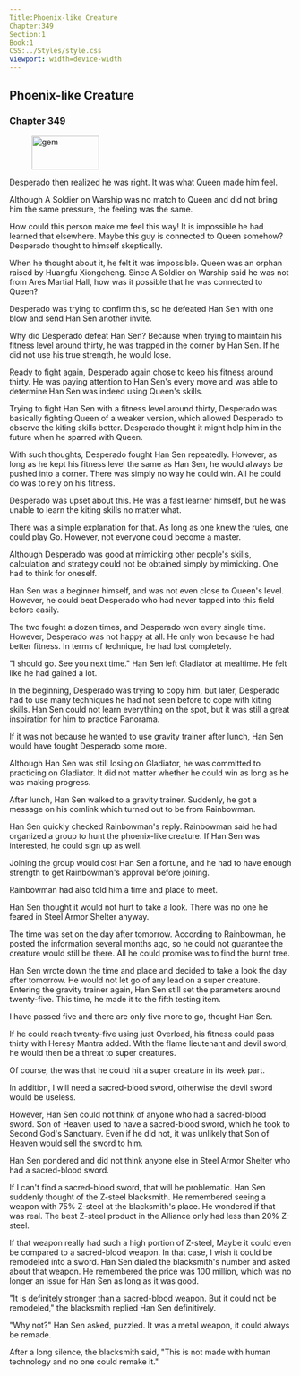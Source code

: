 ```yaml
---
Title:Phoenix-like Creature 
Chapter:349 
Section:1 
Book:1 
CSS:../Styles/style.css 
viewport: width=device-width
---
```

  
## Phoenix-like Creature
### Chapter 349
  
<figure>
	<img src="../Images/gem.gif" alt="gem" id="gem" width="120" height="60" />
</figure>
  

  
Desperado then realized he was right. It was what Queen made him feel.

Although A Soldier on Warship was no match to Queen and did not bring him the same pressure, the feeling was the same.

How could this person make me feel this way! It is impossible he had learned that elsewhere. Maybe this guy is connected to Queen somehow? Desperado thought to himself skeptically.

When he thought about it, he felt it was impossible. Queen was an orphan raised by Huangfu Xiongcheng. Since A Soldier on Warship said he was not from Ares Martial Hall, how was it possible that he was connected to Queen?

Desperado was trying to confirm this, so he defeated Han Sen with one blow and send Han Sen another invite.

Why did Desperado defeat Han Sen? Because when trying to maintain his fitness level around thirty, he was trapped in the corner by Han Sen. If he did not use his true strength, he would lose.

Ready to fight again, Desperado again chose to keep his fitness around thirty. He was paying attention to Han Sen's every move and was able to determine Han Sen was indeed using Queen's skills.

Trying to fight Han Sen with a fitness level around thirty, Desperado was basically fighting Queen of a weaker version, which allowed Desperado to observe the kiting skills better. Desperado thought it might help him in the future when he sparred with Queen.

With such thoughts, Desperado fought Han Sen repeatedly. However, as long as he kept his fitness level the same as Han Sen, he would always be pushed into a corner. There was simply no way he could win. All he could do was to rely on his fitness.

Desperado was upset about this. He was a fast learner himself, but he was unable to learn the kiting skills no matter what.

There was a simple explanation for that. As long as one knew the rules, one could play Go. However, not everyone could become a master.

Although Desperado was good at mimicking other people's skills, calculation and strategy could not be obtained simply by mimicking. One had to think for oneself.

Han Sen was a beginner himself, and was not even close to Queen's level. However, he could beat Desperado who had never tapped into this field before easily.

The two fought a dozen times, and Desperado won every single time. However, Desperado was not happy at all. He only won because he had better fitness. In terms of technique, he had lost completely.

"I should go. See you next time." Han Sen left Gladiator at mealtime. He felt like he had gained a lot.

In the beginning, Desperado was trying to copy him, but later, Desperado had to use many techniques he had not seen before to cope with kiting skills. Han Sen could not learn everything on the spot, but it was still a great inspiration for him to practice Panorama.

If it was not because he wanted to use gravity trainer after lunch, Han Sen would have fought Desperado some more.

Although Han Sen was still losing on Gladiator, he was committed to practicing on Gladiator. It did not matter whether he could win as long as he was making progress.

After lunch, Han Sen walked to a gravity trainer. Suddenly, he got a message on his comlink which turned out to be from Rainbowman.

Han Sen quickly checked Rainbowman's reply. Rainbowman said he had organized a group to hunt the phoenix-like creature. If Han Sen was interested, he could sign up as well.

Joining the group would cost Han Sen a fortune, and he had to have enough strength to get Rainbowman's approval before joining.

Rainbowman had also told him a time and place to meet.

Han Sen thought it would not hurt to take a look. There was no one he feared in Steel Armor Shelter anyway.

The time was set on the day after tomorrow. According to Rainbowman, he posted the information several months ago, so he could not guarantee the creature would still be there. All he could promise was to find the burnt tree.

Han Sen wrote down the time and place and decided to take a look the day after tomorrow. He would not let go of any lead on a super creature. Entering the gravity trainer again, Han Sen still set the parameters around twenty-five. This time, he made it to the fifth testing item.

I have passed five and there are only five more to go, thought Han Sen.

If he could reach twenty-five using just Overload, his fitness could pass thirty with Heresy Mantra added. With the flame lieutenant and devil sword, he would then be a threat to super creatures.

Of course, the was that he could hit a super creature in its week part.

In addition, I will need a sacred-blood sword, otherwise the devil sword would be useless.

However, Han Sen could not think of anyone who had a sacred-blood sword. Son of Heaven used to have a sacred-blood sword, which he took to Second God's Sanctuary. Even if he did not, it was unlikely that Son of Heaven would sell the sword to him.

Han Sen pondered and did not think anyone else in Steel Armor Shelter who had a sacred-blood sword.

If I can't find a sacred-blood sword, that will be problematic. Han Sen suddenly thought of the Z-steel blacksmith. He remembered seeing a weapon with 75% Z-steel at the blacksmith's place. He wondered if that was real. The best Z-steel product in the Alliance only had less than 20% Z-steel.

If that weapon really had such a high portion of Z-steel, Maybe it could even be compared to a sacred-blood weapon. In that case, I wish it could be remodeled into a sword. Han Sen dialed the blacksmith's number and asked about that weapon. He remembered the price was 100 million, which was no longer an issue for Han Sen as long as it was good.

"It is definitely stronger than a sacred-blood weapon. But it could not be remodeled," the blacksmith replied Han Sen definitively.

"Why not?" Han Sen asked, puzzled. It was a metal weapon, it could always be remade.

After a long silence, the blacksmith said, "This is not made with human technology and no one could remake it."